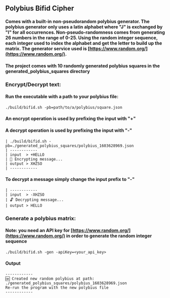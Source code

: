 ## Polybius Bifid Cipher 

#### Comes with a built-in non-pseudorandom polybius generator. The polybius generator only uses a latin alphabet where "J" is exchanged by "I" for all occurrences. Non-pseudo-randomness comes from generating 26 numbers in the range of 0-25. Using the random integer sequence, each integer used to index the alphabet and get the letter to build up the matrix. The generator service used is [https://www.random.org/](https://www.random.org/). 

#### The project comes with 10 randomly generated polybius squares in the generated_polybius_squares directory

### Encrypt/Decrypt text:
#### Run the executable with a path to your polybius file:
`./build/bifid.sh -pb=path/to/a/polybius/square.json`

#### An encrypt operation is used by prefixing the input with "+"
#### A decrypt operation is used by prefixing the input with "-"

```
| ./build/bifid.sh -pb=./generated_polybius_squares/polybius_1603628969.json 
| ------------
| input  > +HELLO
| 🔐 Encrypting message...
| output > XHZSO
| ------------ 
```

#### To decrypt a message simply change the input prefix to "-"
```
| ------------
| input  > -XHZSO
| 🔓 Decrypting message...
| output > HELLO
```

### Generate a polybius matrix:
#### Note: you need an API key for [https://www.random.org/](https://www.random.org/) in order to generate the random integer sequence
```
./build/bifid.sh -gen -apiKey=<your_api_key> 
```
#### Output
```
------------
🆗 Created new random polybius at path: ./generated_polybius_squares/polybius_1603628969.json
Re-run the program with the new polybius file
------------
```
